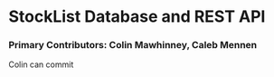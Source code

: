 # StockList Database and REST API

### Primary Contributors: Colin Mawhinney, Caleb Mennen

Colin can commit
